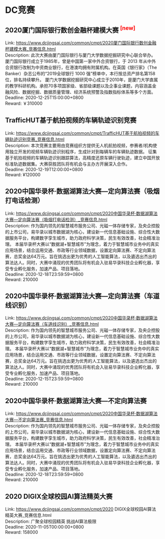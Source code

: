 # DC竞赛



## 2020厦门国际银行数创金融杯建模大赛 <sup style="color:red">[new]<sup>  

Link: https://www.dcjingsai.com/common/cmpt/2020厦门国际银行数创金融杯建模大赛_竞赛信息.html  
Description:        此次大赛由厦门国际银行与厦门大学数据挖掘研究中心联合举办。
       厦门国际银行成立于1985年，曾是中国第一家中外合资银行，于 2013 年从中外合资银行改制为中资商业银行，在港澳均拥有附属机构。在英国《银行家》（The Banker）杂志公布的“2019全球银行 1000 强”榜单中，本行按总资产排名第158位，排名持续攀升。
       厦门大学数据挖掘研究中心成立于2010年，是厦门大学直属的教学科研机构。承担70多项国家级、省部级课题以及企事业课题，内容涵盖金融风险、数据挖掘、数据质量管理、经济系统预警及指数指标体系等多个方面。  
Deadline: 2020-12-25T15:00:00+0800  
Reward: ￥310000  


## TrafficHUT基于航拍视频的车辆轨迹识别竞赛

Link: https://www.dcjingsai.com/common/cmpt/TrafficHUT基于航拍视频的车辆轨迹识别竞赛_竞赛信息.html  
Description: 本次竞赛主要用由竞赛组织方提供无人机航拍视频，参赛者/机构使用独立开发的视频车辆轨迹识别程序，生成针对到每辆车的车辆轨迹数据。
征集基于航拍视频的车辆轨迹识别跟踪算法，高精度还原车辆行驶轨迹，建立中国开放标准轨迹数据集。大赛获胜团队将有机会与主办方开展深入合作。  
Deadline: 2020-12-19T12:00:00+0800  
Reward: ¥120000  


## 2020中国华录杯·数据湖算法大赛—定向算法赛（吸烟打电话检测）

Link: https://www.dcjingsai.com/common/cmpt/2020中国华录杯·数据湖算法大赛—定向算法赛（吸烟打电话检测）_竞赛信息.html  
Description: 作为国内领先的智慧城市服务公司、光磁⼀体存储专家，及央企控股的上市公司，易华录以城市数据湖为核心，建设新⼀代信息基础设施、综合性大数据服务平台，构建数字孪生城市，助力政府科学决策，民生有效改善，社会精准治理。 
本届华录杯大赛以“数据湖+智慧城市”为理念，着力于智慧城市业务中的真实应用场景，结合运用交通、市政等行业领域数据，设置定向算法赛、不定向算法赛，总奖金达64万元。旨在挑选出更为优秀的人工智能算法，以及遴选出杰出的算法达⼈。同时，大赛中涌现的优秀团队将有机会入驻易华录科技企业孵化器，享受专业孵化服务，加速产品、项目落地。  
Deadline: 2020-12-18T23:59:59+0800  
Reward: 210000  


## 2020中国华录杯·数据湖算法大赛—定向算法赛（车道线识别）

Link: https://www.dcjingsai.com/common/cmpt/2020中国华录杯·数据湖算法大赛—定向算法赛（车道线识别）_竞赛信息.html  
Description: 作为国内领先的智慧城市服务公司、光磁⼀体存储专家，及央企控股的上市公司，易华录以城市数据湖为核心，建设新⼀代信息基础设施、综合性大数据服务平台，构建数字孪生城市，助力政府科学决策，民生有效改善，社会精准治理。 
本届华录杯大赛以“数据湖+智慧城市”为理念，着力于智慧城市业务中的真实应用场景，结合运用交通、市政等行业领域数据，设置定向算法赛、不定向算法赛，总奖金达64万元。旨在挑选出更为优秀的人工智能算法，以及遴选出杰出的算法达⼈。同时，大赛中涌现的优秀团队将有机会入驻易华录科技企业孵化器，享受专业孵化服务，加速产品、项目落地。  
Deadline: 2020-12-15T23:59:59+0800  
Reward: 210000  


## 2020中国华录杯·数据湖算法大赛—不定向算法赛

Link: https://www.dcjingsai.com/common/cmpt/2020中国华录杯·数据湖算法大赛—不定向算法赛_竞赛信息.html  
Description: 作为国内领先的智慧城市服务公司、光磁⼀体存储专家，及央企控股的上市公司，易华录以城市数据湖为核心，建设新⼀代信息基础设施、综合性大数据服务平台，构建数字孪生城市，助力政府科学决策，民生有效改善，社会精准治理。 
本届华录杯大赛以“数据湖+智慧城市”为理念，着力于智慧城市业务中的真实应用场景，结合运用交通、市政等行业领域数据，设置定向算法赛、不定向算法赛，总奖金达64万元。旨在挑选出更为优秀的人工智能算法，以及遴选出杰出的算法达⼈。同时，大赛中涌现的优秀团队将有机会入驻易华录科技企业孵化器，享受专业孵化服务，加速产品、项目落地。  
Deadline: 2020-12-18T23:59:59+0800  
Reward: 210000  


## 2020 DIGIX全球校园AI算法精英大赛

Link: https://www.dcjingsai.com/common/cmpt/2020 DIGIX全球校园AI算法精英大赛_竞赛信息.html  
Description: 广聚全球校园精英 挑战AI算法极限  
Deadline: 2020-11-05T00:00:00+0800  
Reward: 158000  

